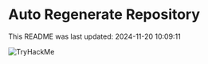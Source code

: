 # Auto Regenerate Repository

This README was last updated: 2024-11-20 10:09:11

 ![TryHackMe](https://tryhackme.com/badge/533634)